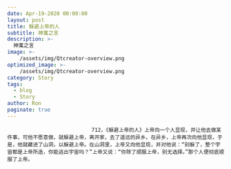 ```yaml
---
date: Apr-19-2020 00:00:00
layout: post
title: 躲避上帝的人
subtitle: 神寓之言
description: >-
  神寓之言
image: >-
    /assets/img/Qtcreator-overview.png
optimized_image: >-
    /assets/img/Qtcreator-overview.png
category: Story
tags:
  - blog
  - Story
author: Ron
paginate: true
---
```


							　　712，《躲避上帝的人》上帝向一个人显现，并让他去做某件事，可他不愿意做，就躲避上帝，离开家，去了遥远的异乡。在异乡，上帝再次向他显现，于是，他就藏进了山洞，以躲避上帝。在山洞里，上帝又向他显现，并对他说：“别躲了，整个宇宙都是上帝所造，你能逃出宇宙吗？”上帝又说：“你除了顺服上帝，别无选择。”那个人便彻底顺服了上帝。
							
							
						